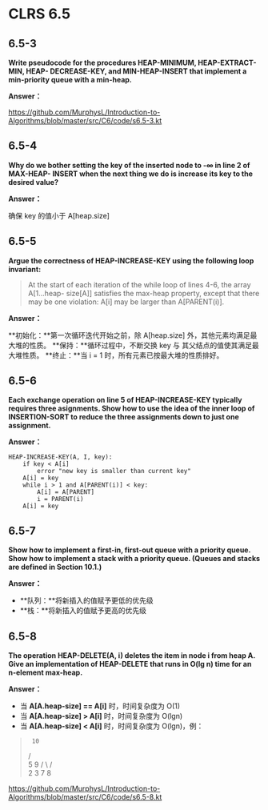 # CLRS 6.5

## 6.5-3

**Write pseudocode for the procedures HEAP-MINIMUM, HEAP-EXTRACT-MIN, HEAP- DECREASE-KEY, and MIN-HEAP-INSERT that implement a min-priority queue with a min-heap.**

**Answer：**

https://github.com/MurphysL/Introduction-to-Algorithms/blob/master/src/C6/code/s6.5-3.kt

## 6.5-4

**Why do we bother setting the key of the inserted node to -∞ in line 2 of MAX-HEAP- INSERT when the next thing we do is increase its key to the desired value?**

**Answer：**

确保 key 的值小于 A[heap.size]

## 6.5-5

**Argue the correctness of HEAP-INCREASE-KEY using the following loop invariant:**
> At the start of each iteration of the while loop of lines 4-6, the array A[1...heap- size[A]] satisfies the max-heap property, except that there may be one violation: A[i] may be larger than A[PARENT(i)].

**Answer：**

**初始化：**第一次循环迭代开始之前，除 A[heap.size] 外，其他元素均满足最大堆的性质。
**保持：**循环过程中，不断交换 key 与 其父结点的值使其满足最大堆性质。
**终止：**当 i = 1 时，所有元素已按最大堆的性质排好。

## 6.5-6

**Each exchange operation on line 5 of HEAP-INCREASE-KEY typically requires three asignments. Show how to use the idea of the inner loop of INSERTION-SORT to reduce the three assignments down to just one assignment.**

**Answer：**
```
HEAP-INCREASE-KEY(A, I, key):
	if key < A[i]
		error "new key is smaller than current key"
	A[i] = key
	while i > 1 and A[PARENT(i)] < key:
		A[i] = A[PARENT]
		i = PARENT(i)
	A[i] = key 
```

## 6.5-7

**Show how to implement a first-in, first-out queue with a priority queue. Show how to implement a stack with a priority queue. (Queues and stacks are defined in Section 10.1.)**

**Answer：**
* **队列：**将新插入的值赋予更低的优先级
* **栈：**将新插入的值赋予更高的优先级

## 6.5-8

**The operation HEAP-DELETE(A, i) deletes the item in node i from heap A. Give an implementation of HEAP-DELETE that runs in O(lg n) time for an n-element max-heap.**

**Answer：**

* 当 **A[A.heap-size] == A[i]** 时，时间复杂度为 O(1)
* 当 **A[A.heap-size] > A[i]** 时，时间复杂度为 O(lgn)
* 当 **A[A.heap-size] < A[i]** 时，时间复杂度为 O(lgn)，例：

>      10
>    /    \
>   5      9
>  / \    / \
> 2   3  7   8

https://github.com/MurphysL/Introduction-to-Algorithms/blob/master/src/C6/code/s6.5-8.kt

